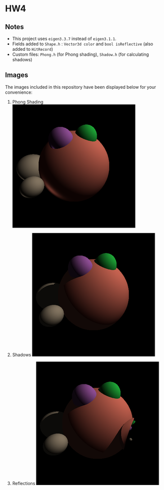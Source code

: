 # HW4

## Notes

* This project uses `eigen3.3.7` instead of `eigen3.1.1`.
* Fields added to `Shape.h` : `Vector3d color` and `bool isReflective` (also added to `HitRecord`)
* Custom files: `Phong.h` (for Phong shading), `Shadow.h` (for calculating shadows)

## Images

The images included in this repository have been displayed below for your convenience:

1. Phong Shading
![Phong diffuse shading applied](images/Phong.png)

2. Shadows
![Shadows applied](images/Shadows.png)

3. Reflections
![Reflections applied](images/Reflection.png)
